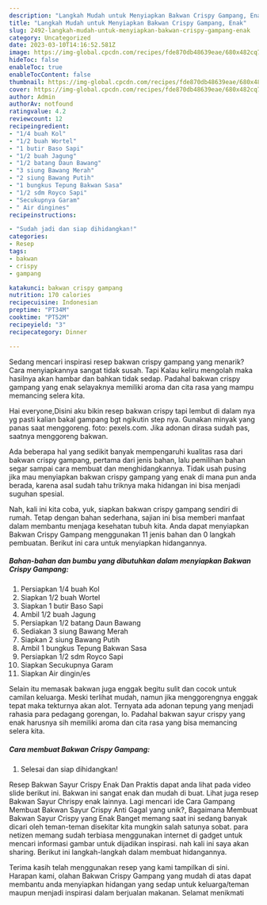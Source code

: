 ```yaml
---
description: "Langkah Mudah untuk Menyiapkan Bakwan Crispy Gampang, Enak"
title: "Langkah Mudah untuk Menyiapkan Bakwan Crispy Gampang, Enak"
slug: 2492-langkah-mudah-untuk-menyiapkan-bakwan-crispy-gampang-enak
category: Uncategorized
date: 2023-03-10T14:16:52.581Z
image: https://img-global.cpcdn.com/recipes/fde870db48639eae/680x482cq70/bakwan-crispy-gampang-foto-resep-utama.jpg
hideToc: false
enableToc: true
enableTocContent: false
thumbnail: https://img-global.cpcdn.com/recipes/fde870db48639eae/680x482cq70/bakwan-crispy-gampang-foto-resep-utama.jpg
cover: https://img-global.cpcdn.com/recipes/fde870db48639eae/680x482cq70/bakwan-crispy-gampang-foto-resep-utama.jpg
author: Admin
authorAv: notfound
ratingvalue: 4.2
reviewcount: 12
recipeingredient:
- "1/4 buah Kol"
- "1/2 buah Wortel"
- "1 butir Baso Sapi"
- "1/2 buah Jagung"
- "1/2 batang Daun Bawang"
- "3 siung Bawang Merah"
- "2 siung Bawang Putih"
- "1 bungkus Tepung Bakwan Sasa"
- "1/2 sdm Royco Sapi"
- "Secukupnya Garam"
- " Air dingines"
recipeinstructions:

- "Sudah jadi dan siap dihidangkan!"
categories:
- Resep
tags:
- bakwan
- crispy
- gampang

katakunci: bakwan crispy gampang 
nutrition: 170 calories
recipecuisine: Indonesian
preptime: "PT34M"
cooktime: "PT52M"
recipeyield: "3"
recipecategory: Dinner

---
```



Sedang mencari inspirasi resep bakwan crispy gampang yang menarik? Cara menyiapkannya sangat tidak susah. Tapi Kalau keliru mengolah maka hasilnya akan hambar dan bahkan tidak sedap. Padahal bakwan crispy gampang yang enak selayaknya memiliki aroma dan cita rasa yang mampu memancing selera kita.


Hai everyone,Disini aku bikin resep bakwan crispy tapi lembut di dalam nya yg pasti kalian bakal gampang bgt ngikutin step nya. Gunakan minyak yang panas saat menggoreng. foto: pexels.com. Jika adonan dirasa sudah pas, saatnya menggoreng bakwan.

Ada beberapa hal yang sedikit banyak mempengaruhi kualitas rasa dari bakwan crispy gampang, pertama dari jenis bahan, lalu pemilihan bahan segar sampai cara membuat dan menghidangkannya. Tidak usah pusing jika mau menyiapkan bakwan crispy gampang yang enak di mana pun anda berada, karena asal sudah tahu triknya maka hidangan ini bisa menjadi suguhan spesial.


Nah, kali ini kita coba, yuk, siapkan bakwan crispy gampang sendiri di rumah. Tetap dengan bahan sederhana, sajian ini bisa memberi manfaat dalam membantu menjaga kesehatan tubuh kita. Anda dapat menyiapkan Bakwan Crispy Gampang menggunakan 11 jenis bahan dan 0 langkah pembuatan. Berikut ini cara untuk menyiapkan hidangannya.

<!--inarticleads1-->

##### Bahan-bahan dan bumbu yang dibutuhkan dalam menyiapkan Bakwan Crispy Gampang:

1. Persiapkan 1/4 buah Kol
1. Siapkan 1/2 buah Wortel
1. Siapkan 1 butir Baso Sapi
1. Ambil 1/2 buah Jagung
1. Persiapkan 1/2 batang Daun Bawang
1. Sediakan 3 siung Bawang Merah
1. Siapkan 2 siung Bawang Putih
1. Ambil 1 bungkus Tepung Bakwan Sasa
1. Persiapkan 1/2 sdm Royco Sapi
1. Siapkan Secukupnya Garam
1. Siapkan  Air dingin/es


Selain itu memasak bakwan juga enggak begitu sulit dan cocok untuk camilan keluarga. Meski terlihat mudah, namun jika menggorengnya enggak tepat maka tekturnya akan alot. Ternyata ada adonan tepung yang menjadi rahasia para pedagang gorengan, lo. Padahal bakwan sayur crispy yang enak harusnya sih memiliki aroma dan cita rasa yang bisa memancing selera kita. 

<!--inarticleads2-->

##### Cara membuat Bakwan Crispy Gampang:


1. Selesai dan siap dihidangkan!

Resep Bakwan Sayur Crispy Enak Dan Praktis dapat anda lihat pada video slide berikut ini. Bakwan ini sangat enak dan mudah di buat. Lihat juga resep Bakwan Sayur Chrispy enak lainnya. Lagi mencari ide Cara Gampang Membuat Bakwan Sayur Crispy Anti Gagal yang unik?, Bagaimana Membuat Bakwan Sayur Crispy yang Enak Banget memang saat ini sedang banyak dicari oleh teman-teman disekitar kita mungkin salah satunya sobat. para netizen memang sudah terbiasa menggunakan internet di gadget untuk mencari informasi gambar untuk dijadikan inspirasi. nah kali ini saya akan sharing. Berikut ini langkah-langkah dalam membuat hidangannya. 

Terima kasih telah menggunakan resep yang kami tampilkan di sini. Harapan kami, olahan Bakwan Crispy Gampang yang mudah di atas dapat membantu anda menyiapkan hidangan yang sedap untuk keluarga/teman maupun menjadi inspirasi dalam berjualan makanan. Selamat menikmati
